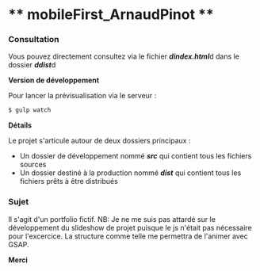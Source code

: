
** mobileFirst_ArnaudPinot **
=========

### Consultation

Vous pouvez directement consultez via le fichier ***dindex.html***d dans le dossier ***ddist***d


**Version de développement**


Pour lancer la prévisualisation via le serveur :

```sh
$ gulp watch
```

**Détails**

Le projet s'articule autour de deux dossiers principaux :
- Un dossier de développement nommé ***src*** qui contient tous les fichiers sources
- Un dossier destiné à la production nommé ***dist*** qui contient tous les fichiers prêts à être distribués


### Sujet

Il s'agit d'un portfolio fictif.
NB: Je ne me suis pas attardé sur le développement du slideshow de projet puisque le js n'était pas nécessaire pour l'excercice. La structure comme telle me permettra de l'animer avec GSAP.

**Merci**
